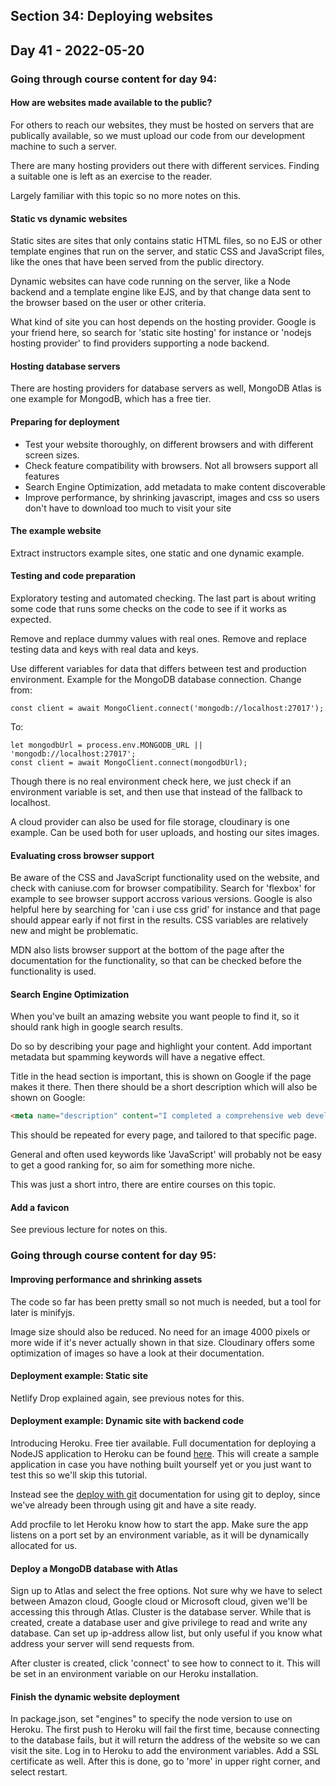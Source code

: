 ## Section 34: Deploying websites

## Day 41 - 2022-05-20

### Going through course content for day 94:

#### <b>How are websites made available to the public?</b>

For others to reach our websites, they must be hosted on servers that are publically available, so we must upload our code from our development machine to such a server.

There are many hosting providers out there with different services. Finding a suitable one is left as an exercise to the reader.

Largely familiar with this topic so no more notes on this.

#### <b>Static vs dynamic websites</b>

Static sites are sites that only contains static HTML files, so no EJS or other template engines that run on the server, and static CSS and JavaScript files, like the ones that have been served from the public directory.

Dynamic websites can have code running on the server, like a Node backend and a template engine like EJS, and by that change data sent to the browser based on the user or other criteria.

What kind of site you can host depends on the hosting provider. Google is your friend here, so search for 'static site hosting' for instance or 'nodejs hosting provider' to find providers supporting a node backend.

#### <b>Hosting database servers</b>

There are hosting providers for database servers as well, MongoDB Atlas is one example for MongodB, which has a free tier.

#### <b>Preparing for deployment</b>

* Test your website thoroughly, on different browsers and with different screen sizes.
* Check feature compatibility with browsers. Not all browsers support all features
* Search Engine Optimization, add metadata to make content discoverable
* Improve performance, by shrinking javascript, images and css so users don't have to download too much to visit your site

#### <b>The example website</b>

Extract instructors example sites, one static and one dynamic example.

#### <b>Testing and code preparation</b>

Exploratory testing and automated checking. The last part is about writing some code that runs some checks on the code to see if it works as expected.

Remove and replace dummy values with real ones. Remove and replace testing data and keys with real data and keys.

Use different variables for data that differs between test and production environment. Example for the MongoDB database connection. Change from:

```JS
const client = await MongoClient.connect('mongodb://localhost:27017');
```

To:

```JS
let mongodbUrl = process.env.MONGODB_URL || 'mongodb://localhost:27017';
const client = await MongoClient.connect(mongodbUrl);
```

Though there is no real environment check here, we just check if an environment variable is set, and then use that instead of the fallback to localhost.

A cloud provider can also be used for file storage, cloudinary is one example. Can be used both for user uploads, and hosting our sites images.

#### <b>Evaluating cross browser support</b>

Be aware of the CSS and JavaScript functionality used on the website, and check with caniuse.com for browser compatibility. Search for 'flexbox' for example to see browser support accross various versions. Google is also helpful here by searching for 'can i use css grid' for instance and that page should appear early if not first in the results. CSS variables are relatively new and might be problematic.

MDN also lists browser support at the bottom of the page after the documentation for the functionality, so that can be checked before the functionality is used.

#### <b>Search Engine Optimization</b>

When you've built an amazing website you want people to find it, so it should rank high in google search results.

Do so by describing your page and highlight your content. Add important metadata but spamming keywords will have a negative effect.

Title in the head section is important, this is shown on Google if the page makes it there. Then there should be a short description which will also be shown on Google:

```HTML
<meta name="description" content="I completed a comprehensive web development course and this page has information on what I learned">
```

This should be repeated for every page, and tailored to that specific page.

General and often used keywords like 'JavaScript' will probably not be easy to get a good ranking for, so aim for something more niche.

This was just a short intro, there are entire courses on this topic.

#### <b>Add a favicon</b>

See previous lecture for notes on this.

### Going through course content for day 95:

#### <b>Improving performance and shrinking assets</b>

The code so far has been pretty small so not much is needed, but a tool for later is minifyjs.

Image size should also be reduced. No need for an image 4000 pixels or more wide if it's never actually shown in that size. Cloudinary offers some optimization of images so have a look at their documentation.

#### <b>Deployment example: Static site</b>

Netlify Drop explained again, see previous notes for this.

#### <b>Deployment example: Dynamic site with backend code</b>

Introducing Heroku. Free tier available. Full documentation for deploying a NodeJS application to Heroku can be found [here](https://devcenter.heroku.com/categories/nodejs-support). This will create a sample application in case you have nothing built yourself yet or you just want to test this so we'll skip this tutorial.

Instead see the [deploy with git](https://devcenter.heroku.com/categories/deploying-with-git) documentation for using git to deploy, since we've already been through using git and have a site ready.

Add procfile to let Heroku know how to start the app. Make sure the app listens on a port set by an environment variable, as it will be dynamically allocated for us.

#### <b>Deploy a MongoDB database with Atlas</b>

Sign up to Atlas and select the free options. Not sure why we have to select between Amazon cloud, Google cloud or Microsoft cloud, given we'll be accessing this through Atlas. Cluster is the database server. While that is created, create a database user and give privilege to read and write any database. Can set up ip-address allow list, but only useful if you know what address your server will send requests from.

After cluster is created, click 'connect' to see how to connect to it. This will be set in an environment variable on our Heroku installation.

#### <b>Finish the dynamic website deployment</b>

In package.json, set "engines" to specify the node version to use on Heroku. The first push to Heroku will fail the first time, because connecting to the database fails, but it will return the address of the website so we can visit the site. Log in to Heroku to add the environment variables. Add a SSL certificate as well. After this is done, go to 'more' in upper right corner, and select restart.

